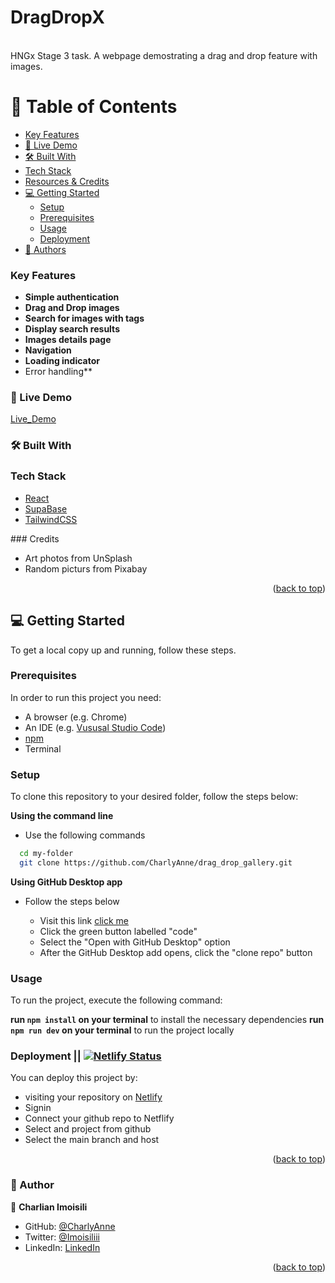 <a name='readme-top'></a>

<div>
  <h1><b>DragDropX</b></h1><br/>
</div>
HNGx Stage 3 task. A webpage demostrating a drag and drop feature with images.  
<br/>

# 📗 Table of Contents

- [Key Features](#key-features)
- [🚀 Live Demo](#live-demo)
- [🛠 Built With](#built-with)
- [Tech Stack](#tech-stack)
- [Resources & Credits](#resorces)
- [💻 Getting Started](#getting-started)
  - [Setup](#setup)
  - [Prerequisites](#prerequisites)
  - [Usage](#usage)
  - [Deployment](#triangular_flag_on_post-deployment)
- [👥 Authors](#authors)

### Key Features <a name="key-features"></a>

- **Simple authentication**
- **Drag and Drop images**
- **Search for images with tags**
- **Display search results**
- **Images details page**
- **Navigation**
- **Loading indicator**
- Error handling**

### 🚀 Live Demo <a id="live-demo"></a>

[Live_Demo](https://dragdropx.netlify.app)

### 🛠 Built With <a name="built-with"></a>

### Tech Stack <a name="tech-stack"></a>

<ul>
  <li><a href="https://react.com/">React</a></li>
  <li><a href='https://supabase.com/docs/intro'>SupaBase</a></li?>
  <li><a href="https://tailwindcss.com">TailwindCSS</a></li>
</ul>
### Credits <a name="resources"></a>
<ul>
  <li>Art photos from UnSplash</li>
  <li>Random picturs from Pixabay</li>
</ul>

<p align="right">(<a href="#readme-top">back to top</a>)</p>

## 💻 Getting Started <a name="getting-started"></a>

To get a local copy up and running, follow these steps.

### Prerequisites

In order to run this project you need:

- A browser (e.g. Chrome)
- An IDE (e.g. [Vususal Studio Code](https://code.visualstudio.com/download))
- [npm](https://nodejs.org/en/)
- Terminal

### Setup

To clone this repository to your desired folder, follow the steps below:

**Using the command line**

- Use the following commands

```sh
  cd my-folder
  git clone https://github.com/CharlyAnne/drag_drop_gallery.git
```

**Using GitHub Desktop app**

- Follow the steps below

  - Visit this link [click me](https://github.com/CharlyAnne/drag_drop_gallery)
  - Click the green button labelled "code"
  - Select the "Open with GitHub Desktop" option
  - After the GitHub Desktop add opens, click the "clone repo" button

### Usage

To run the project, execute the following command:

**run `npm install` on your terminal** to install the necessary dependencies
**run `npm run dev` on your terminal** to run the project locally

### Deployment || [![Netlify Status](https://api.netlify.com/api/v1/badges/49ed62fd-e47e-48e3-84fb-9afb771c8ed1/deploy-status)](https://app.netlify.com/sites/dragdropx/deploys)

You can deploy this project by:

- visiting your repository on [Netlify](https://app.netlify.com/)
- Signin
- Connect your github repo to Netflify
- Select and project from github
- Select the main branch and host

<p align="right">(<a href="#readme-top">back to top</a>)</p>

### 👥 Author <a name="authors"></a>

👤 **Charlian Imoisili**

- GitHub: [@CharlyAnne](https://github.com/CharlyAnne)
- Twitter: [@Imoisiliii](https://twitter.com/Imoisiliii)
- LinkedIn: [LinkedIn](https://www.linkedin.com/in/charlian-imoisili)

<p align="right">(<a href="#readme-top">back to top</a>)</p>
